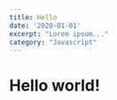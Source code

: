 ```yaml
---
title: Hello
date: '2020-01-01'
excerpt: "Lorem ipsum..."
category: "Javascript"
---
```


Hello world!
============